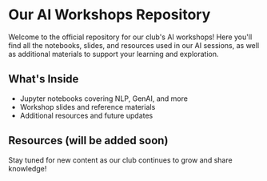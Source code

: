 # Our AI Workshops Repository

Welcome to the official repository for our club's AI workshops! Here you'll find all the notebooks, slides, and resources used in our AI sessions, as well as additional materials to support your learning and exploration.

## What's Inside
- Jupyter notebooks covering NLP, GenAI, and more
- Workshop slides and reference materials
- Additional resources and future updates

## Resources (will be added soon)

Stay tuned for new content as our club continues to grow and share knowledge!